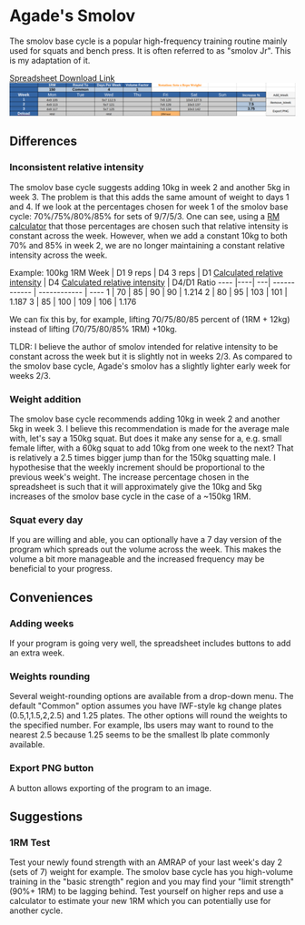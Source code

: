 # Agade's Smolov
The smolov base cycle is a popular high-frequency training routine mainly used for squats and bench press. It is often referred to as "smolov Jr". This is my adaptation of it.

[Spreadsheet Download Link](https://github.com/Agade09/Agade-s-Smolov/raw/master/Agade_Smolov.ods)
[![Spreadsheet preview](Preview.png)](https://github.com/Agade09/Agade-s-Smolov/raw/master/Agade_Smolov.ods)

## Differences

### Inconsistent relative intensity

The smolov base cycle suggests adding 10kg in week 2 and another 5kg in week 3. The problem is that this adds the same amount of weight to days 1 and 4.
If we look at the percentages chosen for week 1 of the smolov base cycle: 70%/75%/80%/85% for sets of 9/7/5/3. One can see, using a [RM calculator](https://exrx.net/Calculators/OneRepMax) that those percentages are chosen such that relative intensity is constant across the week. However, when we add a constant 10kg to both 70% and 85% in week 2, we are no longer maintaining a constant relative intensity across the week.

Example: 100kg 1RM
 Week | D1 9 reps | D4 3 reps | D1 [Calculated relative intensity](https://exrx.net/Calculators/OneRepMax) | D4 [Calculated relative intensity](https://exrx.net/Calculators/OneRepMax)  | D4/D1 Ratio
 ---- |----| ---| ------------                                                      | ------------                                                                     | ----
   1  | 70 | 85 | 90                                                                | 90                                                                               | 1.214
   2  | 80 | 95 | 103                                                               | 101                                                                              | 1.187
   3  | 85 | 100 | 109                                                              | 106                                                                              | 1.176

We can fix this by, for example, lifting 70/75/80/85 percent of (1RM + 12kg) instead of lifting (70/75/80/85% 1RM) +10kg.

TLDR: I believe the author of smolov intended for relative intensity to be constant across the week but it is slightly not in weeks 2/3. As compared to the smolov base cycle, Agade's smolov has a slightly lighter early week for weeks 2/3.

### Weight addition

The smolov base cycle recommends adding 10kg in week 2 and another 5kg in week 3. I believe this recommendation is made for the average male with, let's say a 150kg squat.
But does it make any sense for a, e.g. small female lifter, with a 60kg squat to add 10kg from one week to the next? That is relatively a 2.5 times bigger jump than for the 150kg squatting male.
I hypothesise that the weekly increment should be proportional to the previous week's weight. The increase percentage chosen in the spreadsheet is such that it will approximately give the 10kg and 5kg increases of the smolov base cycle in the case of a ~150kg 1RM.

### Squat every day

If you are willing and able, you can optionally have a 7 day version of the program which spreads out the volume across the week. This makes the volume a bit more manageable and the increased frequency may be beneficial to your progress.

## Conveniences

### Adding weeks

If your program is going very well, the spreadsheet includes buttons to add an extra week.

### Weights rounding

Several weight-rounding options are available from a drop-down menu. The default "Common" option assumes you have IWF-style kg change plates (0.5,1,1.5,2,2.5) and 1.25 plates. The other options will round the weights to the specified number. For example, lbs users may want to round to the nearest 2.5 because 1.25 seems to be the smallest lb plate commonly available.

### Export PNG button

A button allows exporting of the program to an image.

## Suggestions

### 1RM Test
Test your newly found strength with an AMRAP of your last week's day 2 (sets of 7) weight for example. The smolov base cycle has you high-volume training in the "basic strength" region and you may find your "limit strength" (90%+ 1RM) to be lagging behind. Test yourself on higher reps and use a calculator to estimate your new 1RM which you can potentially use for another cycle.
